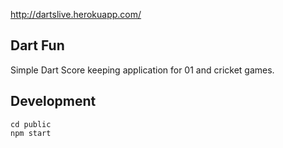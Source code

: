 http://dartslive.herokuapp.com/

## Dart Fun
Simple Dart Score keeping application for 01 and cricket games.

## Development
```
cd public
npm start
```
